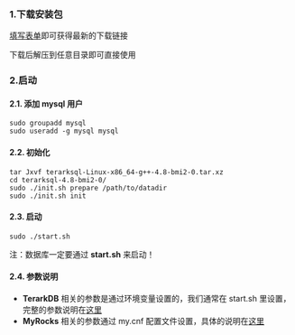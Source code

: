 ### 1.下载安装包
[填写表单](http://terark.com/zh/download/mysql_rocksdb/latest)即可获得最新的下载链接

下载后解压到任意目录即可直接使用

### 2.启动

#### 2.1. 添加 mysql 用户

```
sudo groupadd mysql
sudo useradd -g mysql mysql
```

#### 2.2. 初始化

```
tar Jxvf terarksql-Linux-x86_64-g++-4.8-bmi2-0.tar.xz
cd terarksql-4.8-bmi2-0/
sudo ./init.sh prepare /path/to/datadir
sudo ./init.sh init
```

#### 2.3. 启动

```
sudo ./start.sh
```
注：数据库一定要通过 **start.sh** 来启动！


#### 2.4. 参数说明

- **TerarkDB** 相关的参数是通过环境变量设置的，我们通常在 start.sh 里设置，完整的参数说明在[这里](http://terark.com/docs/terarksql-manual/zh-hans/full_config_options.html)
- **MyRocks** 相关的参数通过 my.cnf 配置文件设置，具体的说明在[这里](https://github.com/facebook/mysql-5.6/wiki/New-MySQL-RocksDB-Server-Variables)
